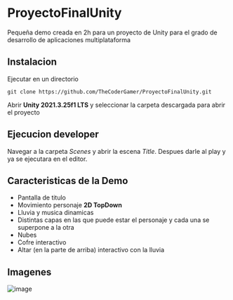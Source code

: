 # ProyectoFinalUnity
Pequeña demo creada en 2h para un proyecto de Unity para el grado de desarrollo de aplicaciones multiplataforma

## Instalacion
Ejecutar en un directorio
```
git clone https://github.com/TheCoderGamer/ProyectoFinalUnity.git
```
Abrir **Unity 2021.3.25f1 LTS** y seleccionar la carpeta descargada para abrir el proyecto

## Ejecucion developer
Navegar a la carpeta *Scenes* y abrir la escena *Title*. Despues darle al play y ya se ejecutara en el editor.

## Caracteristicas de la Demo
- Pantalla de titulo
- Movimiento personaje **2D TopDown**
- Lluvia y musica dinamicas
- Distintas capas en las que puede estar el personaje y cada una se superpone a la otra
- Nubes
- Cofre interactivo
- Altar (en la parte de arriba) interactivo con la lluvia

## Imagenes
![image](https://github.com/TheCoderGamer/ProyectoFinalUnity/assets/45735795/42339f74-8290-40e5-9d96-426da2c6a8dc)
